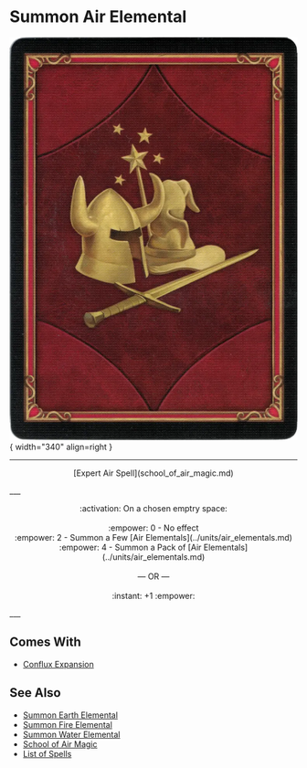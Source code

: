 # Summon Air Elemental

![Summon Air Elemental](../assets/player-deck-back.webp){ width="340" align=right }

___
<p style="text-align: center;" markdown>[Expert Air Spell](school_of_air_magic.md)</p>
___
<p style="text-align: center;" markdown>:activation: On a chosen emptry space:<br><br>:empower: 0 - No effect<br>:empower: 2 - Summon a Few [Air Elementals](../units/air_elementals.md)<br>:empower: 4 - Summon a Pack of [Air Elementals](../units/air_elementals.md)<br><br>— OR —<br><br>:instant: +1 :empower:</p>
___


## Comes With

- [Conflux Expansion](../content.md)


## See Also

- [Summon Earth Elemental](summon_earth_elemental.md)
- [Summon Fire Elemental](summon_fire_elemental.md)
- [Summon Water Elemental](summon_water_elemental.md)
- [School of Air Magic](school_of_air_magic.md)
- [List of Spells](index.md)
